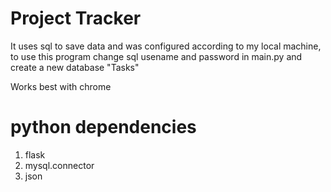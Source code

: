 # Project Tracker

It uses sql to save data and was configured according to my local machine, to use this program change sql usename and password in main.py and create a new database "Tasks"

Works best with chrome

# python dependencies
1. flask
2. mysql.connector
3. json
